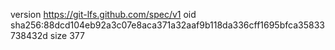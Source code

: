 version https://git-lfs.github.com/spec/v1
oid sha256:88dcd104eb92a3c07e8aca371a32aaf9b118da336cff1695bfca35833738432d
size 377
